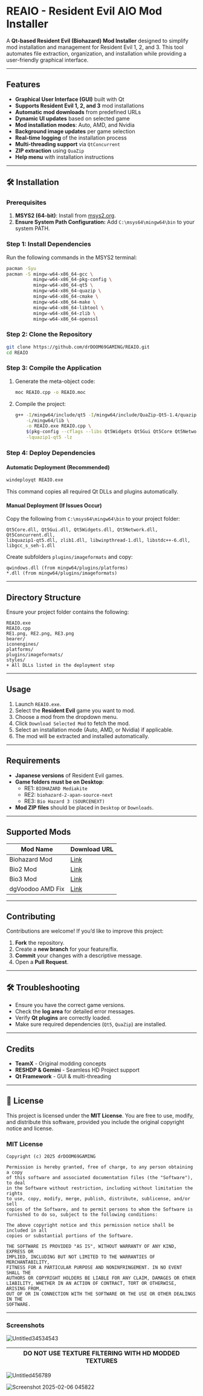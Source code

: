 # REAIO - Resident Evil AIO Mod Installer

A **Qt-based Resident Evil (Biohazard) Mod Installer** designed to simplify mod installation and management for Resident Evil 1, 2, and 3. This tool automates file extraction, organization, and installation while providing a user-friendly graphical interface.

---

## Features

- **Graphical User Interface (GUI)** built with Qt  
- **Supports Resident Evil 1, 2, and 3** mod installations  
- **Automatic mod downloads** from predefined URLs  
- **Dynamic UI updates** based on selected game  
- **Mod installation modes**: Auto, AMD, and Nvidia  
- **Background image updates** per game selection  
- **Real-time logging** of the installation process  
- **Multi-threading support** via `QtConcurrent`  
- **ZIP extraction** using `QuaZip`  
- **Help menu** with installation instructions  

---

## 🛠 Installation

### Prerequisites

1. **MSYS2 (64-bit)**: Install from [msys2.org](https://www.msys2.org/).
2. **Ensure System Path Configuration:** Add `C:\msys64\mingw64\bin` to your system PATH.

### Step 1: Install Dependencies

Run the following commands in the MSYS2 terminal:

```bash
pacman -Syu
pacman -S mingw-w64-x86_64-gcc \
          mingw-w64-x86_64-pkg-config \
          mingw-w64-x86_64-qt5 \
          mingw-w64-x86_64-quazip \
          mingw-w64-x86_64-cmake \
          mingw-w64-x86_64-make \
          mingw-w64-x86_64-libtool \
          mingw-w64-x86_64-zlib \
          mingw-w64-x86_64-openssl
```

### Step 2: Clone the Repository

```bash
git clone https://github.com/drDOOM69GAMING/REAIO.git
cd REAIO
```

### Step 3: Compile the Application

1. Generate the meta-object code:

   ```bash
   moc REAIO.cpp -o REAIO.moc
   ```

2. Compile the project:

   ```bash
   g++ -I/mingw64/include/qt5 -I/mingw64/include/QuaZip-Qt5-1.4/quazip \
       -L/mingw64/lib \
       -o REAIO.exe REAIO.cpp \
       $(pkg-config --cflags --libs Qt5Widgets Qt5Gui Qt5Core Qt5Network Qt5Concurrent) \
       -lquazip1-qt5 -lz
   ```

### Step 4: Deploy Dependencies

#### Automatic Deployment (Recommended)

```bash
windeployqt REAIO.exe
```

This command copies all required Qt DLLs and plugins automatically.

#### Manual Deployment (If Issues Occur)

Copy the following from `C:\msys64\mingw64\bin` to your project folder:

```
Qt5Core.dll, Qt5Gui.dll, Qt5Widgets.dll, Qt5Network.dll, Qt5Concurrent.dll, 
libquazip1-qt5.dll, zlib1.dll, libwinpthread-1.dll, libstdc++-6.dll, libgcc_s_seh-1.dll
```

Create subfolders `plugins/imageformats` and copy:

```
qwindows.dll (from mingw64/plugins/platforms)
*.dll (from mingw64/plugins/imageformats)
```

---

## Directory Structure

Ensure your project folder contains the following:

```
REAIO.exe
REAIO.cpp
RE1.png, RE2.png, RE3.png
bearer/
iconengines/
platforms/
plugins/imageformats/
styles/
+ All DLLs listed in the deployment step
```

---

## Usage

1. Launch `REAIO.exe`.
2. Select the **Resident Evil** game you want to mod.
3. Choose a mod from the dropdown menu.
4. Click `Download Selected Mod` to fetch the mod.
5. Select an installation mode (Auto, AMD, or Nvidia) if applicable.
6. The mod will be extracted and installed automatically.

---

## Requirements

- **Japanese versions** of Resident Evil games.
- **Game folders must be on Desktop**:
  - RE1: `BIOHAZARD Mediakite`
  - RE2: `biohazard-2-apan-source-next`
  - RE3: `Bio Hazard 3 (SOURCENEXT)`
- **Mod ZIP files** should be placed in `Desktop` or `Downloads`.

---

## Supported Mods

| Mod Name             | Download URL |
|----------------------|--------------|
| Biohazard Mod         | [Link](https://github.com/TheOtherGuy66-source/Resident_Evil_Python_Builder_kit/releases/download/amd/Biohazard_mod.zip) |
| Bio2 Mod              | [Link](https://github.com/TheOtherGuy66-source/Resident_Evil_Python_Builder_kit/releases/download/amd/Bio2_mod.zip) |
| Bio3 Mod              | [Link](https://github.com/TheOtherGuy66-source/Resident_Evil_Python_Builder_kit/releases/download/amd/Bio3_mod.zip) |
| dgVoodoo AMD Fix      | [Link](https://github.com/TheOtherGuy66-source/Resident_Evil_Python_Builder_kit/releases/download/amd/dgVoodoo_AMD_fix.zip) |

---

## Contributing

Contributions are welcome! If you’d like to improve this project:

1. **Fork** the repository.  
2. Create a **new branch** for your feature/fix.  
3. **Commit** your changes with a descriptive message.  
4. Open a **Pull Request**.  

---

## 🛠 Troubleshooting

- Ensure you have the correct game versions.
- Check the **log area** for detailed error messages.
- Verify **Qt plugins** are correctly loaded.
- Make sure required dependencies (`Qt5`, `QuaZip`) are installed.

---

## Credits

- **TeamX** - Original modding concepts  
- **RESHDP & Gemini** - Seamless HD Project support  
- **Qt Framework** - GUI & multi-threading  

---

## 📝 License

This project is licensed under the **MIT License**. You are free to use, modify, and distribute this software, provided you include the original copyright notice and license.

### MIT License

```plaintext
Copyright (c) 2025 drDOOM69GAMING

Permission is hereby granted, free of charge, to any person obtaining a copy
of this software and associated documentation files (the "Software"), to deal
in the Software without restriction, including without limitation the rights
to use, copy, modify, merge, publish, distribute, sublicense, and/or sell
copies of the Software, and to permit persons to whom the Software is
furnished to do so, subject to the following conditions:

The above copyright notice and this permission notice shall be included in all
copies or substantial portions of the Software.

THE SOFTWARE IS PROVIDED "AS IS", WITHOUT WARRANTY OF ANY KIND, EXPRESS OR
IMPLIED, INCLUDING BUT NOT LIMITED TO THE WARRANTIES OF MERCHANTABILITY,
FITNESS FOR A PARTICULAR PURPOSE AND NONINFRINGEMENT. IN NO EVENT SHALL THE
AUTHORS OR COPYRIGHT HOLDERS BE LIABLE FOR ANY CLAIM, DAMAGES OR OTHER
LIABILITY, WHETHER IN AN ACTION OF CONTRACT, TORT OR OTHERWISE, ARISING FROM,
OUT OF OR IN CONNECTION WITH THE SOFTWARE OR THE USE OR OTHER DEALINGS IN THE
SOFTWARE.
```

---

### Screenshots
![Untitled34534543](https://github.com/user-attachments/assets/69f654ce-ab17-4f06-9423-a9572d5c433e)

| DO NOT USE TEXTURE FILTERING WITH HD MODDED TEXTURES |
|----------------------------------------------------|

![Untitled456789](https://github.com/user-attachments/assets/35e774af-9eae-4eb7-8806-718945cbcf28)




![Screenshot 2025-02-06 045822](https://github.com/user-attachments/assets/7addaa1a-4e3a-4b29-8ddd-d3616c3914b5)



